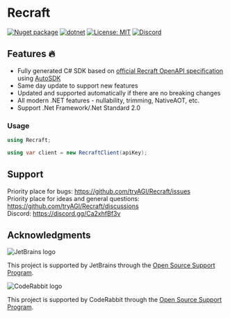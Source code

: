 # Recraft

[![Nuget package](https://img.shields.io/nuget/vpre/Recraft)](https://www.nuget.org/packages/Recraft/)
[![dotnet](https://github.com/tryAGI/Recraft/actions/workflows/dotnet.yml/badge.svg?branch=main)](https://github.com/tryAGI/Recraft/actions/workflows/dotnet.yml)
[![License: MIT](https://img.shields.io/github/license/tryAGI/Recraft)](https://github.com/tryAGI/Recraft/blob/main/LICENSE.txt)
[![Discord](https://img.shields.io/discord/1115206893015662663?label=Discord&logo=discord&logoColor=white&color=d82679)](https://discord.gg/Ca2xhfBf3v)

## Features 🔥
- Fully generated C# SDK based on [official Recraft OpenAPI specification](https://raw.githubusercontent.com/Recraft/assemblyai-api-spec/main/openapi.yml) using [AutoSDK](https://github.com/HavenDV/AutoSDK)
- Same day update to support new features
- Updated and supported automatically if there are no breaking changes
- All modern .NET features - nullability, trimming, NativeAOT, etc.
- Support .Net Framework/.Net Standard 2.0

### Usage
```csharp
using Recraft;

using var client = new RecraftClient(apiKey);
```

## Support

Priority place for bugs: https://github.com/tryAGI/Recraft/issues  
Priority place for ideas and general questions: https://github.com/tryAGI/Recraft/discussions  
Discord: https://discord.gg/Ca2xhfBf3v  

## Acknowledgments

![JetBrains logo](https://resources.jetbrains.com/storage/products/company/brand/logos/jetbrains.png)

This project is supported by JetBrains through the [Open Source Support Program](https://jb.gg/OpenSourceSupport).

![CodeRabbit logo](https://opengraph.githubassets.com/1c51002d7d0bbe0c4fd72ff8f2e58192702f73a7037102f77e4dbb98ac00ea8f/marketplace/coderabbitai)

This project is supported by CodeRabbit through the [Open Source Support Program](https://github.com/marketplace/coderabbitai).